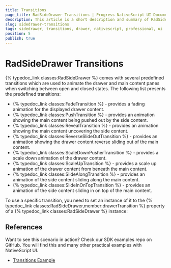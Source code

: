 ```yaml
---
title: Transitions
page_title: RadSideDrawer Transitions | Progress NativeScript UI Documentation
description: This article is a short description and summary of RadSideDrawer's transitions.
slug: sidedrawer-transitions
tags: sidedrawer, transitions, drawer, nativescript, professional, ui
position: 5
publish: true
---
```


# RadSideDrawer Transitions

{% typedoc_link classes:RadSideDrawer %} comes with several predefined transitions which are used to animate the drawer and main content panes when switching between open and closed states. The following list presents the predefined transitions:

* {% typedoc_link classes:FadeTransition %} - provides a fading animation for the displayed drawer content.
* {% typedoc_link classes:PushTransition %} - provides an animation showing the main content being pushed out by the side content.
* {% typedoc_link classes:RevealTransition %} - provides an animation showing the main content uncovering the side content.
* {% typedoc_link classes:ReverseSlideOutTransition %} - provides an animation showing the drawer content reverse sliding out of the main content.
* {% typedoc_link classes:ScaleDownPusherTransition %} - provides a scale down animation of the drawer content.
* {% typedoc_link classes:ScaleUpTransition %} - provides a scale up animation of the drawer content from beneath the main content.
* {% typedoc_link classes:SlideAlongTransition %} - provides an animation of the side content sliding along the main content.
* {% typedoc_link classes:SlideInOnTopTransition %} - provides an animation of the side content sliding in on top of the main content.

To use a specific transition, you need to set an instance of it to the {% typedoc_link classes:RadSideDrawer,member:drawerTransition %} property of a {% typedoc_link classes:RadSideDrawer %} instance:

<snippet id='sidedrawer-setting-transition'/>

## References

Want to see this scenario in action?
Check our SDK examples repo on GitHub. You will find this and many other practical examples with NativeScript UI.

* [Transitions Example](https://github.com/NativeScript/nativescript-ui-samples/tree/master/sidedrawer/app/examples/transitions)
